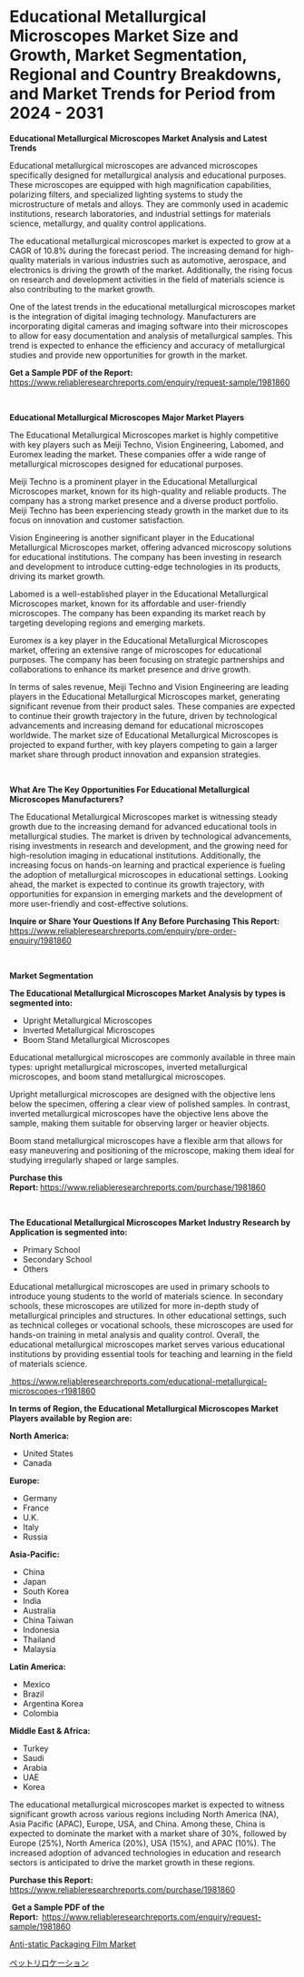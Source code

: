 <p><h1>Educational Metallurgical Microscopes Market Size and Growth, Market Segmentation, Regional and Country Breakdowns, and Market Trends for Period from 2024 -  2031</h1></p><p><strong>Educational Metallurgical Microscopes Market Analysis and Latest Trends</strong></p>
<p><p>Educational metallurgical microscopes are advanced microscopes specifically designed for metallurgical analysis and educational purposes. These microscopes are equipped with high magnification capabilities, polarizing filters, and specialized lighting systems to study the microstructure of metals and alloys. They are commonly used in academic institutions, research laboratories, and industrial settings for materials science, metallurgy, and quality control applications.</p><p>The educational metallurgical microscopes market is expected to grow at a CAGR of 10.8% during the forecast period. The increasing demand for high-quality materials in various industries such as automotive, aerospace, and electronics is driving the growth of the market. Additionally, the rising focus on research and development activities in the field of materials science is also contributing to the market growth.</p><p>One of the latest trends in the educational metallurgical microscopes market is the integration of digital imaging technology. Manufacturers are incorporating digital cameras and imaging software into their microscopes to allow for easy documentation and analysis of metallurgical samples. This trend is expected to enhance the efficiency and accuracy of metallurgical studies and provide new opportunities for growth in the market.</p></p>
<p><strong>Get a Sample PDF of the Report:&nbsp;</strong> <a href="https://www.reliableresearchreports.com/enquiry/request-sample/1981860">https://www.reliableresearchreports.com/enquiry/request-sample/1981860</a></p>
<p>&nbsp;</p>
<p><strong>Educational Metallurgical Microscopes Major Market Players</strong></p>
<p><p>The Educational Metallurgical Microscopes market is highly competitive with key players such as Meiji Techno, Vision Engineering, Labomed, and Euromex leading the market. These companies offer a wide range of metallurgical microscopes designed for educational purposes.</p><p>Meiji Techno is a prominent player in the Educational Metallurgical Microscopes market, known for its high-quality and reliable products. The company has a strong market presence and a diverse product portfolio. Meiji Techno has been experiencing steady growth in the market due to its focus on innovation and customer satisfaction.</p><p>Vision Engineering is another significant player in the Educational Metallurgical Microscopes market, offering advanced microscopy solutions for educational institutions. The company has been investing in research and development to introduce cutting-edge technologies in its products, driving its market growth.</p><p>Labomed is a well-established player in the Educational Metallurgical Microscopes market, known for its affordable and user-friendly microscopes. The company has been expanding its market reach by targeting developing regions and emerging markets.</p><p>Euromex is a key player in the Educational Metallurgical Microscopes market, offering an extensive range of microscopes for educational purposes. The company has been focusing on strategic partnerships and collaborations to enhance its market presence and drive growth.</p><p>In terms of sales revenue, Meiji Techno and Vision Engineering are leading players in the Educational Metallurgical Microscopes market, generating significant revenue from their product sales. These companies are expected to continue their growth trajectory in the future, driven by technological advancements and increasing demand for educational microscopes worldwide. The market size of Educational Metallurgical Microscopes is projected to expand further, with key players competing to gain a larger market share through product innovation and expansion strategies.</p></p>
<p>&nbsp;</p>
<p><strong>What Are The Key Opportunities For Educational Metallurgical Microscopes Manufacturers?</strong></p>
<p><p>The Educational Metallurgical Microscopes market is witnessing steady growth due to the increasing demand for advanced educational tools in metallurgical studies. The market is driven by technological advancements, rising investments in research and development, and the growing need for high-resolution imaging in educational institutions. Additionally, the increasing focus on hands-on learning and practical experience is fueling the adoption of metallurgical microscopes in educational settings. Looking ahead, the market is expected to continue its growth trajectory, with opportunities for expansion in emerging markets and the development of more user-friendly and cost-effective solutions.</p></p>
<p><strong>Inquire or Share Your Questions If Any Before Purchasing This Report:</strong> <a href="https://www.reliableresearchreports.com/enquiry/pre-order-enquiry/1981860">https://www.reliableresearchreports.com/enquiry/pre-order-enquiry/1981860</a></p>
<p>&nbsp;</p>
<p><strong>Market Segmentation</strong></p>
<p><strong>The Educational Metallurgical Microscopes Market Analysis by types is segmented into:</strong></p>
<p><ul><li>Upright Metallurgical Microscopes</li><li>Inverted Metallurgical Microscopes</li><li>Boom Stand Metallurgical Microscopes</li></ul></p>
<p><p>Educational metallurgical microscopes are commonly available in three main types: upright metallurgical microscopes, inverted metallurgical microscopes, and boom stand metallurgical microscopes. </p><p>Upright metallurgical microscopes are designed with the objective lens below the specimen, offering a clear view of polished samples. In contrast, inverted metallurgical microscopes have the objective lens above the sample, making them suitable for observing larger or heavier objects. </p><p>Boom stand metallurgical microscopes have a flexible arm that allows for easy maneuvering and positioning of the microscope, making them ideal for studying irregularly shaped or large samples.</p></p>
<p><strong>Purchase this Report:&nbsp;</strong><a href="https://www.reliableresearchreports.com/purchase/1981860">https://www.reliableresearchreports.com/purchase/1981860</a></p>
<p>&nbsp;</p>
<p><strong>The Educational Metallurgical Microscopes Market Industry Research by Application is segmented into:</strong></p>
<p><ul><li>Primary School</li><li>Secondary School</li><li>Others</li></ul></p>
<p><p>Educational metallurgical microscopes are used in primary schools to introduce young students to the world of materials science. In secondary schools, these microscopes are utilized for more in-depth study of metallurgical principles and structures. In other educational settings, such as technical colleges or vocational schools, these microscopes are used for hands-on training in metal analysis and quality control. Overall, the educational metallurgical microscopes market serves various educational institutions by providing essential tools for teaching and learning in the field of materials science.</p></p>
<p><a href="https://www.reliableresearchreports.com/educational-metallurgical-microscopes-r1981860">&nbsp;https://www.reliableresearchreports.com/educational-metallurgical-microscopes-r1981860</a></p>
<p><strong>In terms of Region, the Educational Metallurgical Microscopes Market Players available by Region are:</strong></p>
<p>
    <p> <strong> North America: </strong>
        <ul>
            <li>United States</li>
            <li>Canada</li>
        </ul>
        </p> 
    <p> <strong> Europe: </strong>
        <ul>
            <li>Germany</li>
            <li>France</li>
            <li>U.K.</li>
            <li>Italy</li>
            <li>Russia</li>
        </ul>
        </p> 
    <p> <strong> Asia-Pacific: </strong>
        <ul>
            <li>China</li>
            <li>Japan</li>
            <li>South Korea</li>
            <li>India</li>
            <li>Australia</li>
            <li>China Taiwan</li>
            <li>Indonesia</li>
            <li>Thailand</li>
            <li>Malaysia</li>
        </ul>
        </p> 
    <p> <strong> Latin America: </strong>
        <ul>
            <li>Mexico</li>
            <li>Brazil</li>
            <li>Argentina Korea</li>
            <li>Colombia</li>
        </ul>
        </p> 
    <p> <strong> Middle East & Africa: </strong>
        <ul>
            <li>Turkey</li>
            <li>Saudi</li>
            <li>Arabia</li>
            <li>UAE</li>
            <li>Korea</li>
        </ul>
    </p>
    </p>
<p><p>The educational metallurgical microscopes market is expected to witness significant growth across various regions including North America (NA), Asia Pacific (APAC), Europe, USA, and China. Among these, China is expected to dominate the market with a market share of 30%, followed by Europe (25%), North America (20%), USA (15%), and APAC (10%). The increased adoption of advanced technologies in education and research sectors is anticipated to drive the market growth in these regions.</p></p>
<p><strong>Purchase this Report: </strong><a href="https://www.reliableresearchreports.com/purchase/1981860">https://www.reliableresearchreports.com/purchase/1981860</a></p>
<p>&nbsp;<strong>Get a Sample PDF of the Report:&nbsp;&nbsp;</strong><a href="https://www.reliableresearchreports.com/enquiry/request-sample/1981860">https://www.reliableresearchreports.com/enquiry/request-sample/1981860</a></p>
<p><strong></strong></p>
<p><p><a href="https://issuu.com/reportprime-2/docs/anti-static-packaging-film-market-size-2030.pptx">Anti-static Packaging Film Market</a></p><p><a href="https://github.com/Fatimaklein1/Market-Research-Report-List-1/blob/main/970146245705.md">ペットリロケーション</a></p></p>